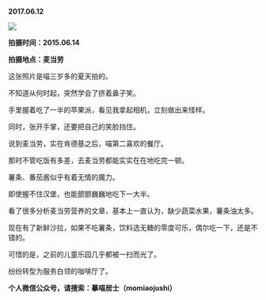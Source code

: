 
          
**2017.06.12**

![](//upload-images.jianshu.io/upload_images/51001-5b66549fc21231cf.jpg)


**拍摄时间：2015.06.14**

**拍摄地点：麦当劳**

这张照片是喵三岁多的夏天拍的。

不知道从何时起，突然学会了挤着鼻子笑。

手里握着吃了一半的苹果派，看见我拿起相机，立刻做出来怪样。

同时，张开手掌，还要把自己的笑脸挡住。

说到麦当劳，实在肯德基之后，喵第二喜欢的餐厅。

那时不管吃饭有多差，去麦当劳都能实实在在地吃完一顿。

薯条、番茄酱似乎有着无情的魔力。

即使握不住汉堡，也能颤颤巍巍地吃下一大半。

看了很多分析麦当劳营养的文章，基本上一直认为，缺少蔬菜水果，薯条油太多。

现在有了新鲜沙拉，如果不吃薯条，饮料选无糖的零度可乐，偶尔吃一下，还是不错的。

可惜的是，之前的儿童乐园几乎都被一扫而光了。

纷纷转型为服务白领的咖啡厅了。


**个人微信公众号，请搜索：摹喵居士（momiaojushi）**

        